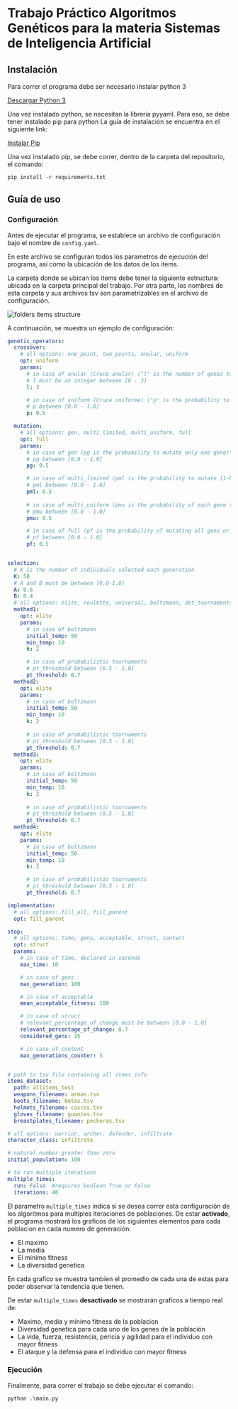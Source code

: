 # Trabajo Práctico Algoritmos Genéticos para la materia Sistemas de Inteligencia Artificial

## Instalación

Para correr el programa debe ser necesario instalar python 3

[Descargar Python 3](https://www.python.org/downloads/)

Una vez instalado python, se necesitan la librería pyyaml.
Para eso, se debe tener instalado pip para python
La guía de instalación se encuentra en el siguiente link:

[Instalar Pip](https://tecnonucleous.com/2018/01/28/como-instalar-pip-para-python-en-windows-mac-y-linux/)

Una vez instalado pip, se debe correr, dentro de la carpeta del repositorio, el comando:

```python
pip install -r requirements.txt
```

## Guía de uso

### Configuración

Antes de ejecutar el programa, se establece un archivo de configuración bajo el nombre de `config.yaml`.

En este archivo se configuran todos los parametros de ejecución del programa, así como la ubicación de los datos de los items.

La carpeta donde se ubican los items debe tener la siguiente estructura: ubicada en la carpeta principal del trabajo.
Por otra parte, los nombres de esta carpeta y sus archivos tsv son parametrizables en el archivo de configuración.

![folders items structure](https://i.ibb.co/t4YCN6F/structure.png)

A continuación, se muestra un ejemplo de configuración:

```yaml
genetic_operators:
  crossover:
    # all options: one_point, two_points, anular, uniform
    opt: uniform
    params:
      # in case of anular (Cruce anular) ("l" is the number of genes to swap)
      # l must be an integer between [0 - 3] 
      l: 3 

      # in case of uniform (Cruce uniforme) ("p" is the probability to swap a gen)
      # p between [0.0 - 1.0]
      p: 0.5

  mutation:
    # all options: gen, multi_limited, multi_uniform, full 
    opt: full
    params:
      # in case of gen (pg is the probability to mutate only one gene)\
      # pg between [0.0 - 1.0]
      pg: 0.5

      # in case of multi_limited (pml is the probability to mutate [1-M] gens at random [where M is the ammount of gens])
      # pml between [0.0 - 1.0]
      pml: 0.5
      
      # in case of multi_uniform (pmu is the probability of each gene to mutate)
      # pmu between [0.0 - 1.0]
      pmu: 0.5

      # in case of full (pf is the probability of mutating all gens or none)
      # pf between [0.0 - 1.0]
      pf: 0.5


selection:
  # K is the number of individuals selected each generation
  K: 50
  # A and B must be between [0.0-1.0]
  A: 0.6
  B: 0.4
  # all options: elite, roulette, universal, boltzmann, det_tournaments, prob_tournaments, ranking
  method1: 
    opt: elite
    params:
      # in case of boltzmann
      initial_temp: 50 
      min_temp: 10
      k: 2

      # in case of probabilistic tournaments
      # pt_threshold between [0.5 - 1.0]
      pt_threshold: 0.7
  method2: 
    opt: elite
    params:
      # in case of boltzmann
      initial_temp: 50 
      min_temp: 10
      k: 2
    
      # in case of probabilistic tournaments
      # pt_threshold between [0.5 - 1.0]
      pt_threshold: 0.7
  method3: 
    opt: elite
    params:
      # in case of boltzmann
      initial_temp: 50 
      min_temp: 10
      k: 2
    
      # in case of probabilistic tournaments
      # pt_threshold between [0.5 - 1.0]
      pt_threshold: 0.7
  method4: 
    opt: elite
    params:
      # in case of boltzmann
      initial_temp: 50 
      min_temp: 10
      k: 2

      # in case of probabilistic tournaments
      # pt_threshold between [0.5 - 1.0]
      pt_threshold: 0.7

implementation: 
  # all options: fill_all, fill_parent
  opt: fill_parent

stop:
  # all options: time, gens, acceptable, struct, content
  opt: struct
  params:
    # in case of time, declared in seconds
    max_time: 10

    # in case of gens
    max_generation: 100

    # in case of acceptable
    mean_acceptable_fitness: 100

    # in case of struct
    # relevant_percentage_of_change must be between [0.0 - 1.0]
    relevant_percentage_of_change: 0.7
    considered_gens: 15

    # in case of content
    max_generations_counter: 5


# path to tsv file containing all items info
items_dataset: 
  path: allitems_test
  weapons_filename: armas.tsv
  boots_filename: botas.tsv
  helmets_filename: cascos.tsv
  gloves_filename: guantes.tsv
  breastplates_filename: pecheras.tsv

# all options: warrior, archer, defender, infiltrate
character_class: infiltrate

# natural number greater than zero
initial_population: 100

# to run multiple iterations 
multiple_times:
  run: False  #requires boolean True or False
  iterations: 40
```

El parametro ```multiple_times``` indica si se desea correr esta configuración de los algoritmos para multiples iteraciones de poblaciones. De estar **activado**, el programa mostrará los graficos de los siguientes elementos para cada poblacion en cada numero de generación: 
* El maximo 
* La media 
* El minimo fitness 
* La diversidad genetica

En cada grafico se muestra tambien el promedio de cada una de estas para poder observar la tendencia que tienen.

De estar ```multiple_times``` **desactivado** se mostrarán graficos a tiempo real de:
* Maximo, media y minimo fitness de la poblacion
* Diversidad genetica para cada uno de los genes de la población
* La vida, fuerza, resistencia, pericia y agilidad para el individuo con mayor fitness
* El ataque y la defensa para el individuo con mayor fitness

### Ejecución

Finalmente, para correr el trabajo se debe ejecutar el comando:

```python
python .\main.py
```
